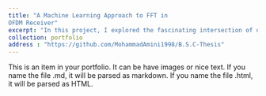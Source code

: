 ```yaml
---
title: "A Machine Learning Approach to FFT in
OFDM Receiver"
excerpt: "In this project, I explored the fascinating intersection of deep learning and RL by implementing SARSA and Q-Learning and Double Q-Learning algorithms with deep neural networks."
collection: portfolio
address : "https://github.com/MohammadAmini1998/B.S.C-Thesis"
---
```


This is an item in your portfolio. It can be have images or nice text. If you name the file .md, it will be parsed as markdown. If you name the file .html, it will be parsed as HTML. 
